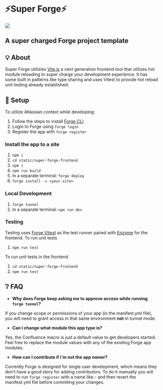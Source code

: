 # ⚡Super Forge⚡

![](./static/super-forge-frontend/src/assets/super-forge-blob.gif)

## A super charged Forge project template

## 💡 About

Super Forge utilizies [Vite.js](https://vitejs.dev/) a next generation frontend tool that utilizes hot module reloading to super charge your development experience. It has some built in patterns like type sharing and uses Vitest to provide hot reload unit testing already established.

## 🔧 Setup

To utilize Atlassian context while developing:

1. Follow the steps to install [Forge CLI](https://developer.atlassian.com/platform/forge/getting-started/)
2. Login to Forge using `forge login`
3. Register the app with `forge register`

### Install the app to a site

1. `npm i`
2. `cd static/super-forge-frontend`
3. `npm i`
4. `npm run build`
5. In a separate terminal: `forge deploy`
6. `forge install -s <your-site>`

### Local Development

1. `forge tunnel`
2. In a separate terminal: `npm run dev`

### Testing

Testing uses [Forge Vitest](https://vitest.dev/) as the test runner paired with [Enzyme](https://enzymejs.github.io/enzyme/) for the frontend.
To run unit tests

1. `npm run test`

To run unit tests in the frontend

1. `cd static/super-forge-frontend`
2. `npm run test`

## ❔ FAQ

- **Why does Forge keep asking me to approve access while running `forge tunnel`?**

If you change scope or permissions of your app (in the manifest.yml file), you will need to grant access in that same environment **not** in tunnel mode.

- **Can I change what module this app type is?**

Yes, the Confluence macro is just a default value to get developers started.
Feel free to replace the module values with any of the existing Forge app modules.

- **How can I contribute if i'm not the app owner?**

Currently Forge is designed for single user development, which means they don't have a good story for adding contributors. To do it manually you will need to run `forge register` with a name like <app-name>-<your name> and then revert the manifest.yml file before commiting your changes.
